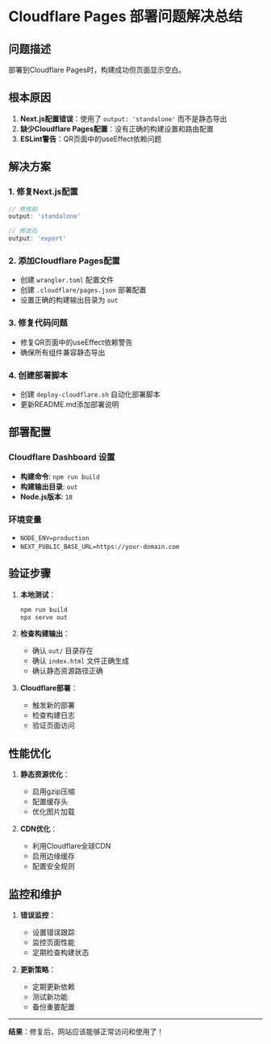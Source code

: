 # Cloudflare Pages 部署问题解决总结

## 问题描述
部署到Cloudflare Pages时，构建成功但页面显示空白。

## 根本原因
1. **Next.js配置错误**：使用了 `output: 'standalone'` 而不是静态导出
2. **缺少Cloudflare Pages配置**：没有正确的构建设置和路由配置
3. **ESLint警告**：QR页面中的useEffect依赖问题

## 解决方案

### 1. 修复Next.js配置
```javascript
// 修改前
output: 'standalone'

// 修改后  
output: 'export'
```

### 2. 添加Cloudflare Pages配置
- 创建 `wrangler.toml` 配置文件
- 创建 `.cloudflare/pages.json` 部署配置
- 设置正确的构建输出目录为 `out`

### 3. 修复代码问题
- 修复QR页面中的useEffect依赖警告
- 确保所有组件兼容静态导出

### 4. 创建部署脚本
- 创建 `deploy-cloudflare.sh` 自动化部署脚本
- 更新README.md添加部署说明

## 部署配置

### Cloudflare Dashboard 设置
- **构建命令**: `npm run build`
- **构建输出目录**: `out`
- **Node.js版本**: `18`

### 环境变量
- `NODE_ENV=production`
- `NEXT_PUBLIC_BASE_URL=https://your-domain.com`

## 验证步骤

1. **本地测试**：
   ```bash
   npm run build
   npx serve out
   ```

2. **检查构建输出**：
   - 确认 `out/` 目录存在
   - 确认 `index.html` 文件正确生成
   - 确认静态资源路径正确

3. **Cloudflare部署**：
   - 触发新的部署
   - 检查构建日志
   - 验证页面访问

## 性能优化

1. **静态资源优化**：
   - 启用gzip压缩
   - 配置缓存头
   - 优化图片加载

2. **CDN优化**：
   - 利用Cloudflare全球CDN
   - 启用边缘缓存
   - 配置安全规则

## 监控和维护

1. **错误监控**：
   - 设置错误跟踪
   - 监控页面性能
   - 定期检查构建状态

2. **更新策略**：
   - 定期更新依赖
   - 测试新功能
   - 备份重要配置

---

**结果**：修复后，网站应该能够正常访问和使用了！ 